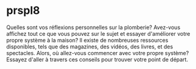 # prspl8
Quelles sont vos réflexions personnelles sur la plomberie? Avez-vous affichez tout ce que vous pouvez sur le sujet et essayer d'améliorer votre propre système à la maison? Il existe de nombreuses ressources disponibles, tels que des magazines, des vidéos, des livres, et des spectacles. Alors, où allez-vous commencer avec votre propre système? Essayez d'aller à travers ces conseils pour trouver votre point de départ.
